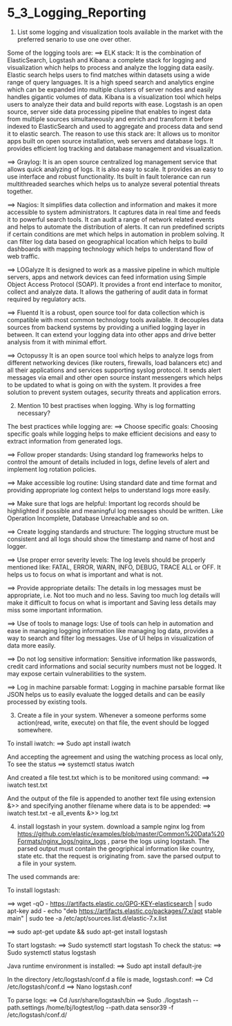 # 5_3_Logging_Reporting

1. List some logging and visualization tools available in the market with the preferred senario to use one over other.

Some of the logging tools are:
==> ELK stack: It is the combination of ElasticSearch, Logstash and Kibana: a complete stack for logging and visualization which helps to process and analyze the logging data easily. 
Elastic search helps users to find matches within datasets using a wide range of query languages. It is a high speed search and analytics engine which can be expanded into multiple clusters of server nodes and easily handles gigantic volumes of data. Kibana is a visualization tool which helps users to analyze their data and build reports with ease. Logstash is an open source, server side data processing pipeline that enables to ingest data from multiple sources simultaneously and enrich and transform it before indexed to ElasticSearch and used to aggregate and process data and send it to elastic search.
The reason to use this stack are:
It allows us to monitor apps built on open source installation, web servers and database logs. 
It provides efficient log tracking and database management and visualization.

==> Graylog:
It is an open source centralized log management service that allows quick analyzing of logs. It is also easy to scale. It provides an easy to use interface and robust functionality. 
Its built in fault tolerance can run multithreaded searches which helps us to analyze several potential threats together.

==> Nagios:
It simplifies data collection and information and makes it more accessible to system administrators. 
It captures data in real time and feeds it to powerful search tools.
It can audit a range of network related events and helps to automate the distribution of alerts.
It can run predefined scripts if certain conditions are met which helps in automation in problem solving.
It can filter log data based on geographical location which helps to build dashboards with mapping technology which helps to understand flow of web traffic.

==> LOGalyze
It is designed to work as a massive pipeline in which multiple servers, apps and network devices can feed information using Simple Object Access Protocol (SOAP).
It provides a front end interface to monitor, collect and analyze data.
It allows the gathering of audit data in format required by regulatory acts.

==> Fluentd
It is a robust, open source tool for data collection which is compatible with most common technology tools available.
It decouples data sources from backend systems by providing a unified logging layer in between. 
It can extend your logging data into other apps and drive better analysis from it with minimal effort.

==> Octopussy
It is an open source tool which helps to analyze logs from different networking devices (like routers, firewalls, load balancers etc) and all their applications and services supporting syslog protocol.
It sends alert messages via email and other open source instant messengers which helps to be updated to what is going on with the system.
It provides a free solution to prevent system outages, security threats and application errors.




2. Mention 10 best practises when logging. Why is log formatting necessary?

The best practices while logging are:
==> Choose specific goals: 
Choosing specific goals while logging helps to make efficient decisions and easy to extract information from generated logs.

==> Follow proper standards: 
Using standard log frameworks helps to control the amount of details included in logs, define levels of alert and implement log rotation policies.

==> Make accessible log routine: 
Using standard date and time format and providing appropriate log context helps to understand logs more easily.

==> Make sure that logs are helpful: 
Important log records should be highlighted if possible and meaningful log messages should be written. Like Operation Incomplete, Database Unreachable and so on.

==> Create logging standards and structure: 
The logging structure must be consistent and all logs should show the timestamp and name of host and logger.

==> Use proper error severity levels: 
The log levels should be properly mentioned like: FATAL, ERROR, WARN, INFO, DEBUG, TRACE ALL or OFF. It helps us to focus on what is important and what is not.

==> Provide appropriate details: 
The details in log messages must be appropriate, i.e. Not too much and no less. Saving too much log details will make it difficult to focus on what is important and Saving less details may miss some important information.

==> Use of tools to manage logs: 
Use of tools can help in automation and ease in managing logging information like managing log data, provides a way to search and filter log messages. Use of UI helps in visualization of data more easily.

==> Do not log sensitive information: 
Sensitive information like passwords, credit card informations and social security numbers must not be logged. It may expose certain vulnerabilities to the system. 

==> Log in machine parsable format: 
Logging in machine parsable format like JSON helps us to easily evaluate the logged details and can be easily processed by existing tools.




3. Create a file in your system. Whenever a someone performs some action(read, write, execute) on that file, the event should be logged somewhere. 

To install iwatch:
==> Sudo apt install iwatch

And accepting the agreement and using the watching process as local only,
To see the status
==> systemctl status iwatch

And created a file test.txt which is to be monitored using command: 
==> iwatch test.txt

And the output of the file is appended to another text file using extension &>> and specifying another filename where data is to be appended:
==> iwatch test.txt -e all_events &>> log.txt



4. install logstash in your system. download a sample nginx log from https://github.com/elastic/examples/blob/master/Common%20Data%20Formats/nginx_logs/nginx_logs , parse the logs using logstash. The parsed output must contain the geogriphical information like country, state etc. that the request is originating from. save the parsed output to a file in your system.

The used commands are:

To install logstash:

==> wget -qO - https://artifacts.elastic.co/GPG-KEY-elasticsearch | sudo apt-key add -
echo "deb https://artifacts.elastic.co/packages/7.x/apt stable main" | sudo tee -a /etc/apt/sources.list.d/elastic-7.x.list

==> sudo apt-get update && sudo apt-get install logstash

To start logstash:
==> Sudo systemctl start logstash
To check the status:
==> Sudo systemctl status logstash

Java runtime environment is installed:
==> Sudo apt install default-jre

In the directory /etc/logstash/conf.d a file is made, logstash.conf:
==> Cd /etc/logstash/conf.d
==> Nano logstash.conf

To parse logs:
==> Cd /usr/share/logstash/bin
==> Sudo ./logstash --path.settings /home/bj/logtest/log --path.data sensor39 -f /etc/logstash/conf.d/


